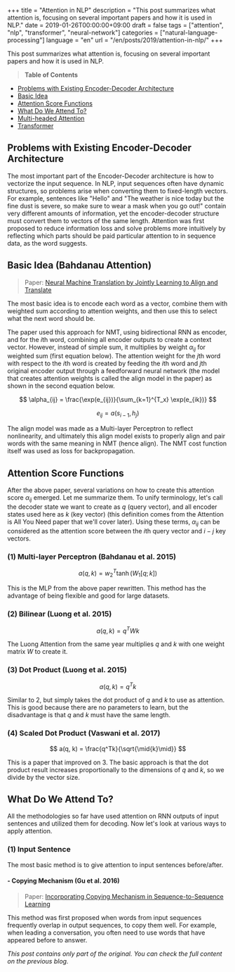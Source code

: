 +++
title = "Attention in NLP"
description = "This post summarizes what attention is, focusing on several important papers and how it is used in NLP."
date = 2019-01-26T00:00:00+09:00
draft = false
tags = ["attention", "nlp", "transformer", "neural-network"]
categories = ["natural-language-processing"]
language = "en"
url = "/en/posts/2019/attention-in-nlp/"
+++

This post summarizes what attention is, focusing on several important papers and how it is used in NLP.

> **Table of Contents**
- [Problems with Existing Encoder-Decoder Architecture](#problems-with-existing-encoder-decoder-architecture)
- [Basic Idea](#basic-idea)
- [Attention Score Functions](#attention-score-functions)
- [What Do We Attend To?](#what-do-we-attend-to)
- [Multi-headed Attention](#multi-headed-attention)
- [Transformer](#transformer)

## Problems with Existing Encoder-Decoder Architecture

The most important part of the Encoder-Decoder architecture is how to vectorize the input sequence. In NLP, input sequences often have dynamic structures, so problems arise when converting them to fixed-length vectors. For example, sentences like "Hello" and "The weather is nice today but the fine dust is severe, so make sure to wear a mask when you go out!" contain very different amounts of information, yet the encoder-decoder structure must convert them to vectors of the same length. Attention was first proposed to reduce information loss and solve problems more intuitively by reflecting which parts should be paid particular attention to in sequence data, as the word suggests.

## Basic Idea (Bahdanau Attention)

> Paper: [Neural Machine Translation by Jointly Learning to Align and Translate](https://arxiv.org/abs/1409.0473)

The most basic idea is to encode each word as a vector, combine them with weighted sum according to attention weights, and then use this to select what the next word should be.

The paper used this approach for NMT, using bidirectional RNN as encoder, and for the $i$th word, combining all encoder outputs to create a context vector. However, instead of simple sum, it multiplies by weight $\alpha_{ij}$ for weighted sum (first equation below). The attention weight for the $j$th word with respect to the $i$th word is created by feeding the $i$th word and $j$th original encoder output through a feedforward neural network (the model that creates attention weights is called the align model in the paper) as shown in the second equation below.

$$
\alpha_{ij} = \frac{\exp(e_{ij})}{\sum_{k=1}^{T_x} \exp(e_{ik})}
$$

$$
e_{ij} = a(s_{i-1}, h_j)
$$

The align model was made as a Multi-layer Perceptron to reflect nonlinearity, and ultimately this align model exists to properly align and pair words with the same meaning in NMT (hence align). The NMT cost function itself was used as loss for backpropagation.

## Attention Score Functions

After the above paper, several variations on how to create this attention score $\alpha_{ij}$ emerged. Let me summarize them. To unify terminology, let's call the decoder state we want to create as $q$ (query vector), and all encoder states used here as $k$ (key vector) (this definition comes from the Attention is All You Need paper that we'll cover later). Using these terms, $\alpha_{ij}$ can be considered as the attention score between the $i$th query vector and $i-j$ key vectors.

### (1) Multi-layer Perceptron (Bahdanau et al. 2015)

$$
a(q, k) = w_2^T \tanh (W_1[q;k])
$$

This is the MLP from the above paper rewritten. This method has the advantage of being flexible and good for large datasets.

### (2) Bilinear (Luong et al. 2015)

$$
a(q, k) = q^TWk
$$

The Luong Attention from the same year multiplies $q$ and $k$ with one weight matrix $W$ to create it.

### (3) Dot Product (Luong et al. 2015)

$$
a(q, k) = q^Tk
$$

Similar to 2, but simply takes the dot product of $q$ and $k$ to use as attention. This is good because there are no parameters to learn, but the disadvantage is that $q$ and $k$ must have the same length.

### (4) Scaled Dot Product (Vaswani et al. 2017)

$$
a(q, k) = \frac{q^Tk}{\sqrt{\mid{k}\mid}}
$$

This is a paper that improved on 3. The basic approach is that the dot product result increases proportionally to the dimensions of $q$ and $k$, so we divide by the vector size.

## What Do We Attend To?

All the methodologies so far have used attention on RNN outputs of input sentences and utilized them for decoding. Now let's look at various ways to apply attention.

### (1) Input Sentence

The most basic method is to give attention to input sentences before/after.

#### - Copying Mechanism (Gu et al. 2016)

> Paper: [Incorporating Copying Mechanism in Sequence-to-Sequence Learning](https://arxiv.org/pdf/1603.06393)

This method was first proposed when words from input sequences frequently overlap in output sequences, to copy them well. For example, when leading a conversation, you often need to use words that have appeared before to answer.

*This post contains only part of the original. You can check the full content on the previous blog.* 